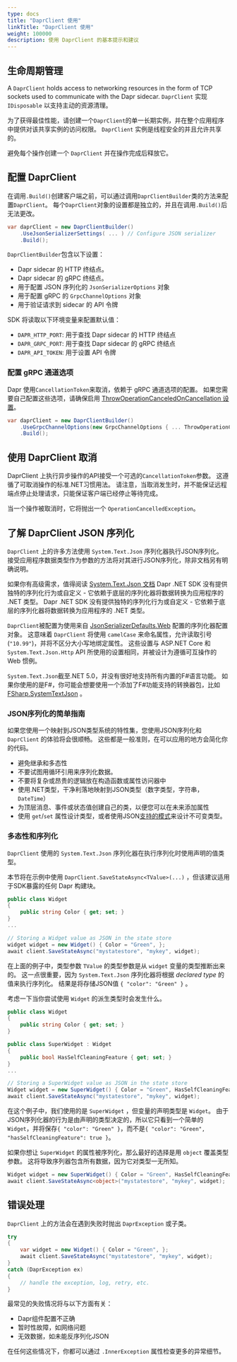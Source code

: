 ```yaml
---
type: docs
title: "DaprClient 使用"
linkTitle: "DaprClient 使用"
weight: 100000
description: 使用 DaprClient 的基本提示和建议
---
```


## 生命周期管理

A `DaprClient` holds access to networking resources in the form of TCP sockets used to communicate with the Dapr sidecar. `DaprClient` 实现 `IDisposable` 以支持主动的资源清理。

为了获得最佳性能，请创建一个`DaprClient`的单一长期实例，并在整个应用程序中提供对该共享实例的访问权限。 `DaprClient` 实例是线程安全的并且允许共享的。

避免每个操作创建一个 `DaprClient` 并在操作完成后释放它。

## 配置 DaprClient

在调用`.Build()`创建客户端之前，可以通过调用`DaprClientBuilder`类的方法来配置`DaprClient`。 每个`DaprClient`对象的设置都是独立的，并且在调用`.Build()`后无法更改。

```C#
var daprClient = new DaprClientBuilder()
    .UseJsonSerializerSettings( ... ) // Configure JSON serializer
    .Build();
```

`DaprClientBuilder`包含以下设置：

- Dapr sidecar 的 HTTP 终结点。
- Dapr sidecar 的 gRPC 终结点。
- 用于配置 JSON 序列化的 `JsonSerializerOptions` 对象
- 用于配置 gRPC 的 `GrpcChannelOptions` 对象
- 用于验证请求到 sidecar 的 API 令牌

SDK 将读取以下环境变量来配置默认值：

- `DAPR_HTTP_PORT`: 用于查找 Dapr sidecar 的 HTTP 终结点
- `DAPR_GRPC_PORT`: 用于查找 Dapr sidecar 的 gRPC 终结点
- `DAPR_API_TOKEN`: 用于设置 API 令牌

### 配置 gRPC 通道选项

Dapr 使用`CancellationToken`来取消，依赖于 gRPC 通道选项的配置。 如果您需要自己配置这些选项，请确保启用 [ThrowOperationCanceledOnCancellation 设置](https://grpc.github.io/grpc/csharp-dotnet/api/Grpc.Net.Client.GrpcChannelOptions.html#Grpc_Net_Client_GrpcChannelOptions_ThrowOperationCanceledOnCancellation)。

```C#
var daprClient = new DaprClientBuilder()
    .UseGrpcChannelOptions(new GrpcChannelOptions { ... ThrowOperationCanceledOnCancellation = true })
    .Build();
```

## 使用 DaprClient 取消

DaprClient 上执行异步操作的API接受一个可选的`CancellationToken`参数。 这遵循了可取消操作的标准.NET习惯用法。 请注意，当取消发生时，并不能保证远程端点停止处理请求，只能保证客户端已经停止等待完成。

当一个操作被取消时，它将抛出一个 `OperationCancelledException`。

## 了解 DaprClient JSON 序列化

`DaprClient` 上的许多方法使用 `System.Text.Json` 序列化器执行JSON序列化。 接受应用程序数据类型作为参数的方法将对其进行JSON序列化，除非文档另有明确说明。

如果你有高级需求，值得阅读 [ System.Text.Json 文档](https://docs.microsoft.com/en-us/dotnet/standard/serialization/system-text-json-overview) Dapr .NET SDK 没有提供独特的序列化行为或自定义 - 它依赖于底层的序列化器将数据转换为应用程序的 .NET 类型。 Dapr .NET SDK 没有提供独特的序列化行为或自定义 - 它依赖于底层的序列化器将数据转换为应用程序的 .NET 类型。

`DaprClient`被配置为使用来自 [JsonSerializerDefaults.Web](https://docs.microsoft.com/en-us/dotnet/api/system.text.json.jsonserializerdefaults?view=net-5.0) 配置的序列化器配置对象。 这意味着 `DaprClient` 将使用 `camelCase` 来命名属性，允许读取引号 (`"10.99"`)，并将不区分大小写地绑定属性。 这些设置与 ASP.NET Core 和 `System.Text.Json.Http` API 所使用的设置相同，并被设计为遵循可互操作的 Web 惯例。

`System.Text.Json`截至.NET 5.0，并没有很好地支持所有内置的F#语言功能。 如果你使用的是F#，你可能会想要使用一个添加了F#功能支持的转换器包，比如 [FSharp.SystemTextJson](https://github.com/Tarmil/FSharp.SystemTextJson) 。

### JSON序列化的简单指南

如果您使用一个映射到JSON类型系统的特性集，您使用JSON序列化和 `DaprClient` 的体验将会很顺畅。 这些都是一般准则，在可以应用的地方会简化你的代码。

- 避免继承和多态性
- 不要试图用循环引用来序列化数据。
- 不要将复杂或昂贵的逻辑放在构造函数或属性访问器中
- 使用.NET类型，干净利落地映射到JSON类型（数字类型，字符串，`DateTime`）
- 为顶层消息、事件或状态值创建自己的类，以便您可以在未来添加属性
- 使用 `get`/`set` 属性设计类型，或者使用JSON[支持的模式](https://docs.microsoft.com/en-us/dotnet/standard/serialization/system-text-json-immutability?pivots=dotnet-5-0)来设计不可变类型。

### 多态性和序列化

`DaprClient` 使用的 `System.Text.Json` 序列化器在执行序列化时使用声明的值类型。

本节将在示例中使用 `DaprClient.SaveStateAsync<TValue>(...)` ，但该建议适用于SDK暴露的任何 Dapr 构建块。

```C#
public class Widget
{
    public string Color { get; set; }
}
...

// Storing a Widget value as JSON in the state store
widget widget = new Widget() { Color = "Green", };
await client.SaveStateAsync("mystatestore", "mykey", widget);
```

在上面的例子中，类型参数 `TValue` 的类型参数是从 `widget` 变量的类型推断出来的。 这一点很重要，因为 `System.Text.Json` 序列化器将根据 *declared type* 的值来执行序列化。 结果是将存储JSON值 `{ "color": "Green" }` 。

考虑一下当你尝试使用 `Widget` 的派生类型时会发生什么。

```C#
public class Widget
{
    public string Color { get; set; }
}

public class SuperWidget : Widget
{
    public bool HasSelfCleaningFeature { get; set; }
}
...

// Storing a SuperWidget value as JSON in the state store
Widget widget = new SuperWidget() { Color = "Green", HasSelfCleaningFeature = true, };
await client.SaveStateAsync("mystatestore", "mykey", widget);
```

在这个例子中，我们使用的是 `SuperWidget` ，但变量的声明类型是 `Widget`。 由于JSON序列化器的行为是由声明的类型决定的，所以它只看到一个简单的 `Widget`，并将保存`{ "color": "Green" }`，而不是`{ "color": "Green", "hasSelfCleaningFeature": true }`。

如果你想让 `SuperWidget` 的属性被序列化，那么最好的选择是用 `object` 覆盖类型参数。 这将导致序列器包含所有数据，因为它对类型一无所知。

```C#
Widget widget = new SuperWidget() { Color = "Green", HasSelfCleaningFeature = true, };
await client.SaveStateAsync<object>("mystatestore", "mykey", widget);
```

## 错误处理

`DaprClient` 上的方法会在遇到失败时抛出 `DaprException` 或子类。

```C#
try
{
    var widget = new Widget() { Color = "Green", };
    await client.SaveStateAsync("mystatestore", "mykey", widget);
}
catch (DaprException ex)
{
    // handle the exception, log, retry, etc.
}
```

最常见的失败情况将与以下方面有关：

- Dapr组件配置不正确
- 暂时性故障，如网络问题
- 无效数据，如未能反序列化JSON

在任何这些情况下，你都可以通过 `.InnerException` 属性检查更多的异常细节。
